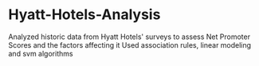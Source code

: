 # Hyatt-Hotels-Analysis
Analyzed historic data from Hyatt Hotels' surveys to assess Net Promoter Scores and the factors affecting it
Used association rules, linear modeling and svm algorithms
